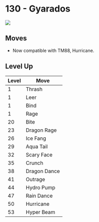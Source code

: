# 130 - Gyarados
![][130]

## Moves

 - Now compatible with TM88, Hurricane.

## Level Up

Level | Move
---   | ---
  1   | Thrash
  1   | Leer
  1   | Bind
  1   | Rage
 20   | Bite
 23   | Dragon Rage
 26   | Ice Fang
 29   | Aqua Tail
 32   | Scary Face
 35   | Crunch
 38   | Dragon Dance
 41   | Outrage
 44   | Hydro Pump
 47   | Rain Dance
 50   | Hurricane
 53   | Hyper Beam



[130]: ../img/pokemon/130.png
